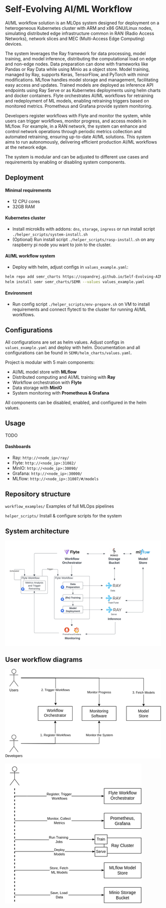 # Self-Evolving AI/ML Workflow

AI/ML workflow solution is an MLOps system designed for deployment on a heterogeneous Kubernetes cluster with ARM and x86 GNU/Linux nodes, simulating distributed edge infrastructure common in RAN (Radio Access Networks), network slices and MEC (Multi-Access Edge Computing) devices.

The system leverages the Ray framework for data processing, model training, and model inference, distributing the computational load on edge and non-edge nodes. 
Data preparation can done with frameworks like Pandas or Ray Data while using Minio as a object store. 
Model training, managed by Ray, supports Keras, TensorFlow, and PyTorch with minor modifications.
MLflow handles model storage and management, facilitating easy access and updates. 
Trained models are deployed as inference API endpoints using Ray Serve or as Kubernetes deployments using helm charts and docker containers.
Flyte orchestrates AI/ML workflows for retraining and redeployment of ML models, enabling retraining triggers based on monitored metrics. 
Prometheus and Grafana provide system monitoring. 

Developers register workflows with Flyte and monitor the system, while users can trigger workflows, monitor progress, and access models in MLflow. 
For example, in a RAN network, the system can enhance and control network operations through periodic metrics collection and automated retraining, ensuring up-to-date AI/ML solutions. 
This system aims to run autonomously, delivering efficient production AI/ML workflows at the network edge.

The system is modular and can be adjusted to different use cases and requirements by enabling or disabling system components.

## Deployment

#### Minimal requirements
- 12 CPU cores
- 32GB RAM

#### Kubernetes cluster
- Install microk8s with addons: `dns`, `storage`, `ingress` or run install script `./helper_scripts/system-install.sh`
- (Optional) Run install script `./helper_scripts/rasp-install.sh` on any raspberry pi node you want to join to the cluster.

#### AI/ML workflow system
- Deploy with helm, adjust configs in `values_example.yaml`:

```bash
helm repo add semr_charts https://copandrej.github.io/Self-Evolving-AIML-Workflow/
helm install semr semr_charts/SEMR --values values_example.yaml
```

#### Environment
- Run config script `./helper_scripts/env-prepare.sh` on VM to install requirements and connect flytectl to the cluster for running AI/ML workflows.

## Configurations

All configurations are set as helm values. Adjust configs in `values_example.yaml` and deploy with helm.
Documentation and all configurations can be found in `SEMR/helm_charts/values.yaml`.

Project is modular with 5 main components:
- AI/ML model store with **MLflow**
- Distributed computing and AI/ML training with **Ray**
- Workflow orchestration with **Flyte**
- Data storage with **MinIO**
- System monitoring with **Prometheus & Grafana**

All components can be disabled, enabled, and configured in the helm values.

## Usage

TODO

#### Dashboards
- Ray: `http://<node_ip>/ray/`
- Flyte: `http://<node_ip>:31082/`
- MinIO: `http://<node_ip>:30090/`
- Grafana: `http://<node_ip>:30000/`
- MLflow: `http://<node_ip>:31007/#/models`

## Repository structure

`workflow_examples/`
Examples of full MLOps pipelines

`helper_scripts/`
Install & configure scripts for the system

## System architecture

![arch](fig/arch.png)

## User workflow diagrams

![arch](fig/actor_workflow_diag.png)

![arch](fig/all_actors_workflow_diag.png)
